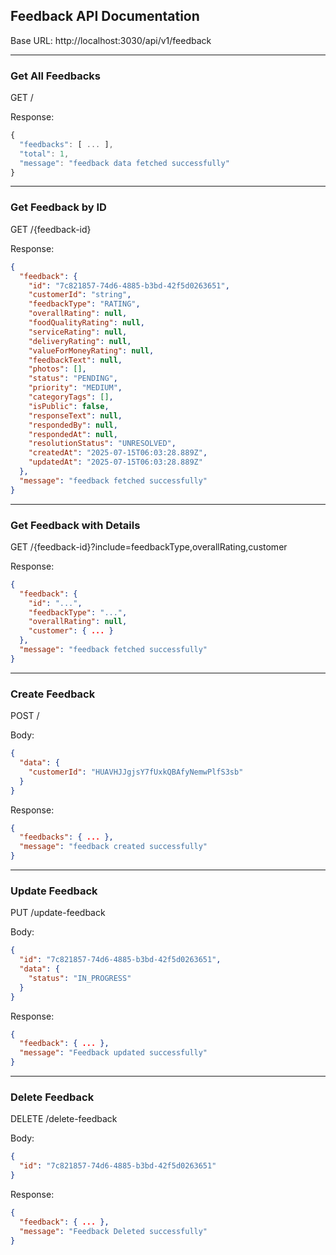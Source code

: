 ## Feedback API Documentation

Base URL: http://localhost:3030/api/v1/feedback


---

### Get All Feedbacks

GET /

Response:

```js
{
  "feedbacks": [ ... ],
  "total": 1,
  "message": "feedback data fetched successfully"
}
```


---

### Get Feedback by ID

GET /{feedback-id}

Response:

```json
{
  "feedback": {
    "id": "7c821857-74d6-4885-b3bd-42f5d0263651",
    "customerId": "string",
    "feedbackType": "RATING",
    "overallRating": null,
    "foodQualityRating": null,
    "serviceRating": null,
    "deliveryRating": null,
    "valueForMoneyRating": null,
    "feedbackText": null,
    "photos": [],
    "status": "PENDING",
    "priority": "MEDIUM",
    "categoryTags": [],
    "isPublic": false,
    "responseText": null,
    "respondedBy": null,
    "respondedAt": null,
    "resolutionStatus": "UNRESOLVED",
    "createdAt": "2025-07-15T06:03:28.889Z",
    "updatedAt": "2025-07-15T06:03:28.889Z"
  },
  "message": "feedback fetched successfully"
}
```


---

### Get Feedback with Details

GET /{feedback-id}?include=feedbackType,overallRating,customer

Response:

```json
{
  "feedback": {
    "id": "...",
    "feedbackType": "...",
    "overallRating": null,
    "customer": { ... }
  },
  "message": "feedback fetched successfully"
}
```


---

### Create Feedback

POST /

Body:

```json
{
  "data": {
    "customerId": "HUAVHJJgjsY7fUxkQBAfyNemwPlfS3sb"
  }
}
```

Response:

```json
{
  "feedbacks": { ... },
  "message": "feedback created successfully"
}
```


---

### Update Feedback

PUT /update-feedback

Body:

```json
{
  "id": "7c821857-74d6-4885-b3bd-42f5d0263651",
  "data": {
    "status": "IN_PROGRESS"
  }
}
```

Response:

```json
{
  "feedback": { ... },
  "message": "Feedback updated successfully"
}
```


---

### Delete Feedback

DELETE /delete-feedback

Body:

```json
{
  "id": "7c821857-74d6-4885-b3bd-42f5d0263651"
}
```

Response:

```json
{
  "feedback": { ... },
  "message": "Feedback Deleted successfully"
}
```